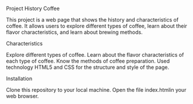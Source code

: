 Project History Coffee

This project is a web page that shows the history and characteristics of coffee. It allows users to explore different types of coffee, learn about their flavor characteristics, and learn about brewing methods.

Characteristics

Explore different types of coffee.
Learn about the flavor characteristics of each type of coffee.
Know the methods of coffee preparation.
Used technology
HTML5 and CSS for the structure and style of the page.

Installation

Clone this repository to your local machine.
Open the file index.htmlin your web browser.